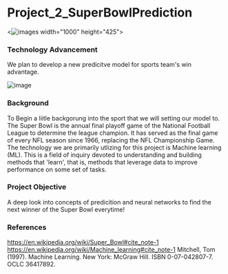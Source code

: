 # Project_2_SuperBowlPrediction
<![images](https://user-images.githubusercontent.com/104388678/192389256-068e437e-7e6d-45c2-9dad-e50708e2fe8c.png) width="1000" height="425">

###  Technology Advancement 

We plan to develop a new predicitve model for sports team's win advantage. 

![image](https://user-images.githubusercontent.com/104388678/192389870-63ad38ed-45df-4367-9983-fda9954eb42b.png)

### Background

To Begin a liitle backgorung into the sport that we will setting our model to. The Super Bowl is the annual final playoff game of the National Football League to determine the league champion. It has served as the final game of every NFL season since 1966, replacing the NFL Championship Game. The technology we are primarily utlizing for this project is Machine learning (ML). This is a field of inquiry devoted to understanding and building methods that 'learn', that is, methods that leverage data to improve performance on some set of tasks.

### Project Objective 

A deep look into concepts of predicition and neural networks to find the next winner of the Super Bowl everytime!

### References
https://en.wikipedia.org/wiki/Super_Bowl#cite_note-1
https://en.wikipedia.org/wiki/Machine_learning#cite_note-1
Mitchell, Tom (1997). Machine Learning. New York: McGraw Hill. ISBN 0-07-042807-7. OCLC 36417892.
